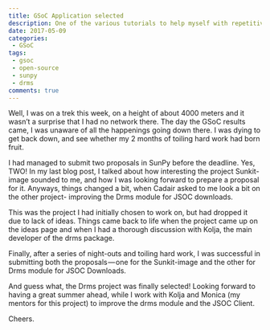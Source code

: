 ```yaml
---
title: GSoC Application selected
description: One of the various tutorials to help myself with repetitive tasks, such as getting a droplet on DO and configuring it.
date: 2017-05-09
categories:
 - GSoC
tags:
 - gsoc
 - open-source
 - sunpy
 - drms
comments: true
---
```


Well, I was on a trek this week, on a height of about 4000 meters and it wasn’t a surprise that I had no network there. The day the GSoC results came, I was unaware of all the happenings going down there. I was dying to get back down, and see whether my 2 months of toiling hard work had born fruit.

I had managed to submit two proposals in SunPy before the deadline. Yes, TWO! In my last blog post, I talked about how interesting the project Sunkit-image sounded to me, and how I was looking forward to prepare a proposal for it. Anyways, things changed a bit, when Cadair asked to me look a bit on the other project- improving the Drms module for JSOC downloads.

This was the project I had initially chosen to work on, but had dropped it due to lack of ideas. Things came back to life when the project came up on the ideas page and when I had a thorough discussion with Kolja, the main developer of the drms package.

Finally, after a series of night-outs and toiling hard work, I was successful in submitting both the proposals — one for the Sunkit-image and the other for Drms module for JSOC Downloads.

And guess what, the Drms project was finally selected! Looking forward to having a great summer ahead, while I work with Kolja and Monica (my mentors for this project) to improve the drms module and the JSOC Client.

Cheers.
